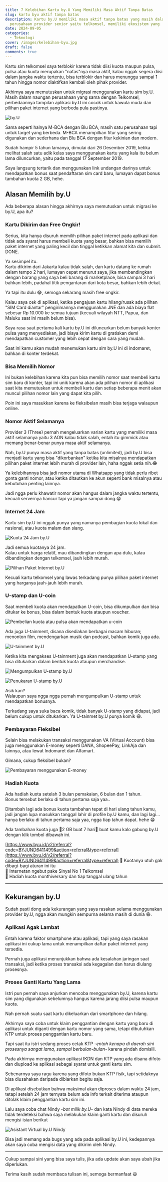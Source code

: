 ```yaml
---
title: 7 Kelebihan Kartu by.U Yang Memiliki Masa Aktif Tanpa Batas
slug: kartu byu aktif tanpa batas
description: Kartu by.U memiliki masa aktif tanpa batas yang masih dalam naungan
  perusahaan provider senior yaitu telkomsel, memiliki ekosistem yang
date: 2024-09-05
categories:
  - Teknologi
cover: /images/kelebihan-byu.jpg
draft: false
comments: true
---
```

Kartu sim telkomsel saya terblokir karena tidak diisi kuota maupun pulsa, pulsa atau kuota merupakan "nafas"nya masa aktif, kalau nggak segera diisi dalam jangka waktu tertentu, bisa terblokir dan harus menunggu sampai 1 tahun hingga nomor diaktifkan kembali oleh pihak provider.

Akhirnya saya memutuskan untuk migrasi menggunakan kartu sim by.U. Masih dalam naungan perusahaan yang sama dengan Telkomsel, perbedaannya tampilan aplikasi by.U ini cocok untuk kawula muda dan pilihan paket internet yang berbeda pula pastinya.

![by.U](/images/posts/kelebihan-byu/by.u.jpg)

Sama seperti halnya M-BCA dengan Blu BCA, masih satu perusahaan tapi untuk target yang berbeda. M-BCA menampilkan fitur yang sering digunakan dan sederhana dan Blu BCA dengan fitur kekinian dan modern.

Sudah hampir 5 tahun lamanya, dimulai dari 26 Desember 2019, ketika melihat salah satu adik kelas saya menggunakan kartu yang kala itu belum lama diluncurkan, yaitu pada tanggal 17 September 2019.

Saya langsung tertarik dan menggunakan link undangan darinya untuk mendapatkan bonus saat pendaftaran sim card baru, lumayan dapat bonus tambahan kuota 2 GB, hehe.

## Alasan Memilih by.U

Ada beberapa alasan hingga akhirnya saya memutuskan untuk migrasi ke by.U, apa itu?

### Kartu Dikirim dan Free Ongkir!

Serius, kita hanya disuruh memilih pilihan paket internet pada aplikasi dan tidak ada syarat harus membeli kuota yang besar, bahkan bisa memilih paket internet yang paling kecil dan tinggal ketikkan alamat kita dan submit. DONE.

Ya sesimpel itu.  
Kartu dikirim dari Jakarta kalau tidak salah, dan kartu datang ke rumah dalam tempo 2 hari, lumayan cepat menurut saya, jika membandingkan dengan barang yang saya beli barang di marketplace, bisa sampai 3 hari bahkan lebih, padahal titik pengantaran dari kota besar, bahkan lebih dekat.

Ya tapi itu dulu 😂, semoga sekarang masih free ongkir.

Kalau saya cek di aplikasi, ketika pengajuan kartu hilang/rusak ada pilihan "SIM Card diantar" pengirimannya menggunakan JNE dan ada biaya flat sebesar Rp 10.000 ke semua tujuan (kecuali wilayah NTT, Papua, dan Maluku saat ini masih belum bisa).

Saya rasa saat pertama kali kartu by.U ini diluncurkan belum banyak konter pulsa yang menyediakan, jadi biaya kirim kartu di gratiskan demi mendapatkan customer yang lebih cepat dengan cara yang mudah.

Saat ini kamu akan mudah menemukan kartu sim by.U ini di indomaret, bahkan di konter terdekat.

### Bisa Memilih Nomor

Ini bukan kelebihan karena kita pun bisa memilih nomor saat membeli kartu sim baru di konter, tapi ini unik karena akan ada pilihan nomor di aplikasi saat kita memutuskan untuk membeli kartu dan setiap beberapa menit akan muncul pilihan nomor lain yang dapat kita pilih.

Poin ini saya masukkan karena ke fleksibelan masih bisa terjaga walaupun online.

### Nomor Aktif Selamanya

Provider 3 (Three) pernah mengeluarkan varian kartu yang memiliki masa aktif selamanya yaitu 3 AON kalau tidak salah, entah itu gimmick atau memang benar-benar punya masa aktif selamanya.

Nah, by.U punya masa aktif yang tanpa batas (unlimited), jadi by.U bisa menjadi kartu yang bisa "dikorbankan" ketika kita misalnya mendapatkan pilihan paket internet lebih murah di provider lain, haha nggak setia nih.😂

Ya kelebihannya bisa jadi nomor utama di Whatsapp yang tidak perlu ribet gonta ganti nomor, atau ketika ditautkan ke akun seperti bank misalnya atau kebutuhan penting lainnya.

Jadi ngga perlu khawatir nomor akan hangus dalam jangka waktu tertentu, kecuali servernya hancur tapi ya jangan sampai dong.😁

### Internet 24 Jam

Kartu sim by.U ini nggak punya yang namanya pembagian kuota lokal dan nasional, atau kuota malam dan siang.

![Kuota 24 Jam by.U](/images/posts/kelebihan-byu/kuota-24-jam.jpg "Kuota 24 Jam Tanpa Pembagian")

Jadi semua kuotanya 24 jam.  
Kalau untuk harga relatif, mau dibandingkan dengan apa dulu, kalau dibandingkan dengan telkomsel, jauh lebih murah.

![Pilihan Paket Internet by.U](/images/posts/kelebihan-byu/pilihan-paket.jpg "Salah satu pilihan paket by.U")

Kecuali kartu telkomsel yang lawas terkadang punya pilihan paket internet yang harganya jauh-jauh lebih murah.

### U-stamp dan U-coin

Saat membeli kuota akan mendapatkan U-coin, bisa dikumpulkan dan bisa ditukar ke bonus, bisa dalam bentuk kuota ataupun voucher.

![Pembelian kuota atau pulsa akan mendapatkan u-coin](/images/posts/kelebihan-byu/u-coin.jpg "Penukaran U-coin")

Ada juga U-tainment, disana disediakan berbagai macam hiburan; menonton film, mendengarkan musik dan podcast, bahkan komik juga ada.

![U-tainment by.U](/images/posts/kelebihan-byu/u-tainment.jpg "U-tainment by.U")

Ketika kita mengakses U-tainment juga akan mendapatkan U-stamp yang bisa ditukarkan dalam bentuk kuota ataupun merchandise.

![Mengumpulkan U-stamp by.U](/images/posts/kelebihan-byu/mengumpulkan-u-stamp.jpg "Mengumpulkan U-stamp")

![Penukaran U-stamp by.U](/images/posts/kelebihan-byu/tukar-u-stamp.jpg "Tukar U-stamp")

Asik kan?  
Walaupun saya ngga ngga pernah mengumpulkan U-stamp untuk mendapatkan bonusnya.

Terkadang saya suka baca komik, tidak banyak U-stamp yang didapat, jadi belum cukup untuk ditukarkan. Ya U-tainmet by.U punya komik 😃.

### Pembayaran Fleksibel

Selain bisa melakukan transaksi menggunakan VA (Virtual Account) bisa juga menggunakan E-money seperti DANA, ShopeePay, LinkAja dan lainnya, atau lewat Indomaret dan Alfamart.

Gimana, cukup fleksibel bukan?

![Pembayaran menggunakan E-money](/images/posts/kelebihan-byu/pembayaran.jpg "Sistem pembayaran yang fleksibel")

### Hadiah Kuota

Ada hadiah kuota setelah 3 bulan pemakaian, 6 bulan dan 1 tahun.  
Bonus tersebut berlaku di tahun pertama saja yaa..

Ditambah lagi ada bonus kuota tambahan tepat di hari ulang tahun kamu, jadi jangan lupa masukkan tanggal lahir di profile by.U kamu, dan lagi lagi... hanya berlaku di tahun pertama saja yaa, ngga tiap tahun dapat. hehe 😁

Ada tambahan kuota juga 🤑2 GB buat 7 hari🤑 buat kamu kalo gabung by.U dengan klik tombol dibawah ini.

[https://www.byu.id/v2/referral?code=BYJUND6411499&action=referral&type=referral](https://www.byu.id/v2/referral?code=BYJUND6411499&action=referral&type=referral) 🥳 Kuotanya utuh gak dibagi-bagi aturan ini itu  
🚀 Internetan ngebut pake Sinyal No 1 Telkomsel  
🎁 Hadiah kuota monthiversary dan tiap tanggal ulang tahun

* * *

## Kekurangan by.U

Sudah pasti dong ada kekurangan yang saya rasakan selama menggunakan provider by.U, ngga akan mungkin sempurna selama masih di dunia 😆.

### Aplikasi Agak Lambat

Entah karena faktor smartphone atau aplikasi, tapi yang saya rasakan aplikasi ini cukup lama untuk menampilkan daftar paket internet yang tersedia.

Pernah juga aplikasi menunjukkan bahwa ada kesalahan jaringan saat transaksi, jadi ketika proses transaksi ada kegagalan dan harus diulang prosesnya.

### Proses Ganti Kartu Yang Lama

Istri pun pernah saya anjurkan mencoba menggunakan by.U, karena kartu sim yang digunakan sebelumnya hangus karena jarang diisi pulsa maupun kuota.

Nah pernah suatu saat kartu dikeluarkan dari smartphone dan hilang.

Akhirnya saya coba untuk klaim penggantian dengan kartu yang baru di aplikasi untuk diganti dengan kartu nomor yang sama, tetapi dibutuhkan KTP untuk proses penggantian kartu baru.

Tapi saat itu istri sedang proses cetak KTP -_entah kenapa di daerah sini prosesnya sangat lama, sampai berbulan-bulan_\- karena pindah domisili.

Pada akhirnya menggunakan aplikasi IKDN dan KTP yang ada disana difoto dan diupload ke aplikasi sebagai syarat untuk ganti kartu sim.

Sebenarnya saya ragu karena yang difoto bukan KTP fisik, tapi setidaknya bisa diusahakan daripada dibiarkan begitu saja.

Di aplikasi disebutkan bahwa maksimal akan diproses dalam waktu 24 jam, tetapi setelah 24 jam ternyata belum ada info terkait diterima ataupun ditolak klaim penggantian kartu sim ini.

Lalu saya coba chat Nindy -_bot milik by.U_\- dan kata Nindy di data mereka tidak terdeteksi bahwa saya melakukan klaim ganti kartu dan disuruh mengisi isian berikut

![Asistant Virtual by.U Nindy](/images/posts/kelebihan-byu/help-chat.jpg)

Bisa jadi memang ada bugs yang ada pada aplikasi by.U ini, kedepannya akan saya coba mengisi data yang dikirim oleh Nindy.

* * *

Cukup sampai sini yang bisa saya tulis, jika ada update akan saya ubah jika diperlukan.

Terima kasih sudah membaca tulisan ini, semoga bermanfaat 😃